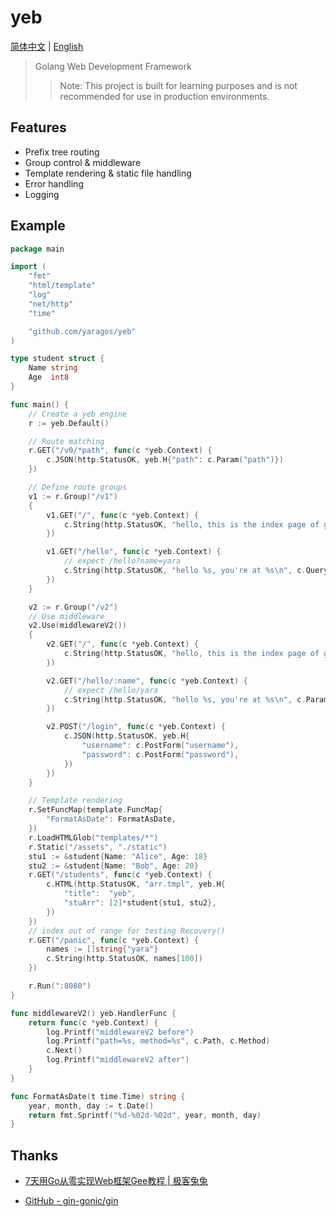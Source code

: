 # yeb

[简体中文](README_CN.md) | [English](README.md)

> Golang Web Development Framework
>
>> Note: This project is built for learning purposes and is not recommended for use in production environments.

## Features

- Prefix tree routing
- Group control & middleware
- Template rendering & static file handling
- Error handling
- Logging

## Example

```go
package main

import (
	"fmt"
	"html/template"
	"log"
	"net/http"
	"time"

	"github.com/yaragos/yeb"
)

type student struct {
	Name string
	Age  int8
}

func main() {
	// Create a yeb engine
	r := yeb.Default()

	// Route matching
	r.GET("/v0/*path", func(c *yeb.Context) {
		c.JSON(http.StatusOK, yeb.H{"path": c.Param("path")})
	})

	// Define route groups
	v1 := r.Group("/v1")
	{
		v1.GET("/", func(c *yeb.Context) {
			c.String(http.StatusOK, "hello, this is the index page of group v1")
		})

		v1.GET("/hello", func(c *yeb.Context) {
			// expect /hello?name=yara
			c.String(http.StatusOK, "hello %s, you're at %s\n", c.Query("name"), c.Path)
		})
	}

	v2 := r.Group("/v2")
	// Use middleware
	v2.Use(middlewareV2())
	{
		v2.GET("/", func(c *yeb.Context) {
			c.String(http.StatusOK, "hello, this is the index page of group v2")
		})

		v2.GET("/hello/:name", func(c *yeb.Context) {
			// expect /hello/yara
			c.String(http.StatusOK, "hello %s, you're at %s\n", c.Param("name"), c.Path)
		})

		v2.POST("/login", func(c *yeb.Context) {
			c.JSON(http.StatusOK, yeb.H{
				"username": c.PostForm("username"),
				"password": c.PostForm("password"),
			})
		})
	}

	// Template rendering
	r.SetFuncMap(template.FuncMap{
		"FormatAsDate": FormatAsDate,
	})
	r.LoadHTMLGlob("templates/*")
	r.Static("/assets", "./static")
	stu1 := &student{Name: "Alice", Age: 18}
	stu2 := &student{Name: "Bob", Age: 20}
	r.GET("/students", func(c *yeb.Context) {
		c.HTML(http.StatusOK, "arr.tmpl", yeb.H{
			"title":  "yeb",
			"stuArr": [2]*student{stu1, stu2},
		})
	})
	// index out of range for testing Recovery()
	r.GET("/panic", func(c *yeb.Context) {
		names := []string{"yara"}
		c.String(http.StatusOK, names[100])
	})

	r.Run(":8080")
}

func middlewareV2() yeb.HandlerFunc {
	return func(c *yeb.Context) {
		log.Printf("middlewareV2 before")
		log.Printf("path=%s, method=%s", c.Path, c.Method)
		c.Next()
		log.Printf("middlewareV2 after")
	}
}

func FormatAsDate(t time.Time) string {
	year, month, day := t.Date()
	return fmt.Sprintf("%d-%02d-%02d", year, month, day)
}
```

## Thanks

- [7天用Go从零实现Web框架Gee教程 | 极客兔兔](https://geektutu.com/post/gee.html)

- [GitHub - gin-gonic/gin](https://github.com/gin-gonic/gin)
